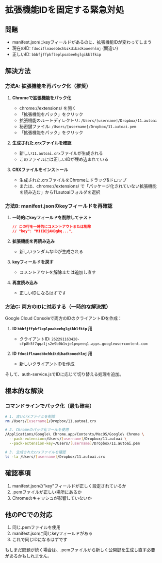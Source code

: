 # 拡張機能IDを固定する緊急対処

## 問題
- manifest.jsonにkeyフィールドがあるのに、拡張機能IDが変わってしまう
- 現在のID: `fdociflnaoebbchbikdibadkooeehlmj` (間違い)
- 正しいID: `bbbfjffpkfleplpoabeehglgikblfkip`

## 解決方法

### 方法A: 拡張機能を再パック化（推奨）

1. **Chromeで拡張機能をパック化**
   - chrome://extensions/ を開く
   - 「拡張機能をパック」をクリック
   - 拡張機能のルートディレクトリ: `/Users/[username]/Dropbox/11.autoai`
   - 秘密鍵ファイル: `/Users/[username]/Dropbox/11.autoai.pem`
   - 「拡張機能をパック」をクリック

2. **生成された.crxファイルを確認**
   - 新しい`11.autoai.crx`ファイルが生成される
   - このファイルには正しいIDが埋め込まれている

3. **CRXファイルをインストール**
   - 生成された.crxファイルをChromeにドラッグ&ドロップ
   - または、chrome://extensions/ で「パッケージ化されていない拡張機能を読み込む」から11.autoaiフォルダを選択

### 方法B: manifest.jsonのkeyフィールドを再確認

1. **一時的にkeyフィールドを削除してテスト**
   ```json
   // この行を一時的にコメントアウトまたは削除
   // "key": "MIIBIjANBgkq...",
   ```

2. **拡張機能を再読み込み**
   - 新しいランダムなIDが生成される

3. **keyフィールドを戻す**
   - コメントアウトを解除または追加し直す

4. **再度読み込み**
   - 正しいIDになるはずです

### 方法C: 両方のIDに対応する（一時的な解決策）

Google Cloud Consoleで両方のIDのクライアントIDを作成：

1. **ID `bbbfjffpkfleplpoabeehglgikblfkip` 用**
   - クライアントID: `262291163420-cfp8h5f7qqaljs2e9b0b1vje1pvpeeq1.apps.googleusercontent.com`

2. **ID `fdociflnaoebbchbikdibadkooeehlmj` 用**
   - 新しいクライアントIDを作成

そして、auth-service.jsでIDに応じて切り替える処理を追加。

## 根本的な解決

### コマンドラインでパック化（最も確実）

```bash
# 1. 古いcrxファイルを削除
rm /Users/[username]/Dropbox/11.autoai.crx

# 2. Chromeのパック化ツールを使用
/Applications/Google\ Chrome.app/Contents/MacOS/Google\ Chrome \
  --pack-extension=/Users/[username]/Dropbox/11.autoai \
  --pack-extension-key=/Users/[username]/Dropbox/11.autoai.pem

# 3. 生成されたcrxファイルを確認
ls -la /Users/[username]/Dropbox/11.autoai.crx
```

## 確認事項

1. manifest.jsonの"key"フィールドが正しく設定されているか
2. .pemファイルが正しい場所にあるか
3. Chromeのキャッシュが影響していないか

## 他のPCでの対応

1. 同じ.pemファイルを使用
2. manifest.jsonに同じkeyフィールドがある
3. これで同じIDになるはずです

もしまだ問題が続く場合は、.pemファイルから新しく公開鍵を生成し直す必要があるかもしれません。